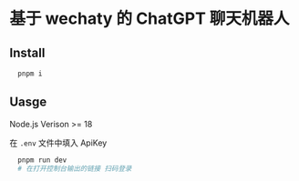 # 基于 wechaty 的 ChatGPT 聊天机器人

## Install

```bash
  pnpm i
```

## Uasge

Node.js Verison >= 18

在 `.env` 文件中填入 ApiKey

```bash
  pnpm run dev
  # 在打开控制台输出的链接 扫码登录
```
